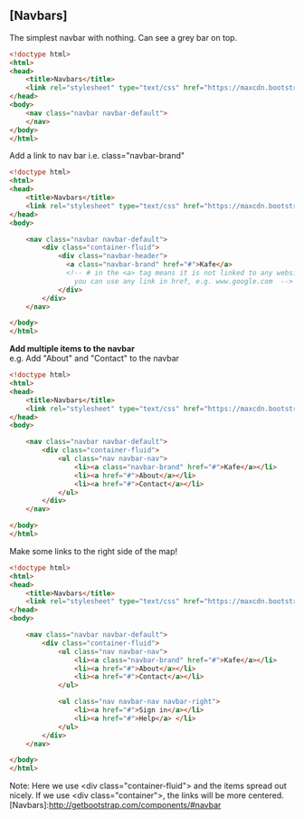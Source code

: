 ## [Navbars] 

The simplest navbar with nothing. Can see a grey bar on top.
```html
<!doctype html>
<html>
<head>
	<title>Navbars</title>
	<link rel="stylesheet" type="text/css" href="https://maxcdn.bootstrapcdn.com/bootstrap/3.3.7/css/bootstrap.min.css">
</head>
<body>
	<nav class="navbar navbar-default">
	</nav>
</body>
</html>
```
Add a link to nav bar i.e. class="navbar-brand"  
```html
<!doctype html>
<html>
<head>
	<title>Navbars</title>
	<link rel="stylesheet" type="text/css" href="https://maxcdn.bootstrapcdn.com/bootstrap/3.3.7/css/bootstrap.min.css">
</head>
<body>

	<nav class="navbar navbar-default">
  		<div class="container-fluid">
		    <div class="navbar-header">
		      <a class="navbar-brand" href="#">Kafe</a>
		      <!-- # in the <a> tag means it is not linked to any websites
		      	you can use any link in href, e.g. www.google.com  -->
		    </div>
	  	</div>
	</nav>

</body>
</html>
```
**Add multiple items to the navbar**  
e.g. Add "About" and "Contact" to the navbar  
```html
<!doctype html>
<html>
<head>
	<title>Navbars</title>
	<link rel="stylesheet" type="text/css" href="https://maxcdn.bootstrapcdn.com/bootstrap/3.3.7/css/bootstrap.min.css">
</head>
<body>

	<nav class="navbar navbar-default">
  		<div class="container-fluid">
  			<ul class="nav navbar-nav">
		  		<li><a class="navbar-brand" href="#">Kafe</a></li>
		  		<li><a href="#">About</a></li>
		  		<li><a href="#">Contact</a></li>
	  		</ul>
	  	</div>
	</nav>

</body>
</html> 
```
Make some links to the right side of the map!
```html
<!doctype html>
<html>
<head>
	<title>Navbars</title>
	<link rel="stylesheet" type="text/css" href="https://maxcdn.bootstrapcdn.com/bootstrap/3.3.7/css/bootstrap.min.css">
</head>
<body>

	<nav class="navbar navbar-default">
  		<div class="container-fluid">
  			<ul class="nav navbar-nav">
		  		<li><a class="navbar-brand" href="#">Kafe</a></li>
		  		<li><a href="#">About</a></li>
		  		<li><a href="#">Contact</a></li>
	  		</ul>

	  		<ul class="nav navbar-nav navbar-right">
	  			<li><a href="#">Sign in</a></li>
	  			<li><a href="#">Help</a> </li>
	  		</ul>
	  	</div>
	</nav>

</body>
</html>
```
Note: Here we use \<div class="container-fluid"> and the items spread out nicely. If we use \<div class="container">, the links will be more centered.
[Navbars]:http://getbootstrap.com/components/#navbar
